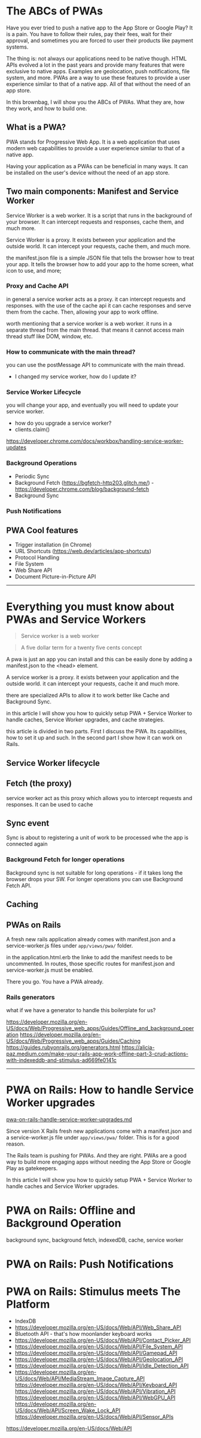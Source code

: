 # The ABCs of PWAs

Have you ever tried to push a native app to the App Store or Google Play? It is a pain. You have to follow their rules,
pay their fees, wait for their approval, and sometimes you are forced to user their products like payment systems.

The thing is: not always our applications need to be native though. HTML APIs evolved a lot in the past years and
provide many features that were exclusive to native apps. Examples are geolocation, push notifications, file system, and
more. PWAs are a way to use these features to provide a user experience similar to that of a native app. All of that
without the need of an app store.

In this brownbag, I will show you the ABCs of PWAs. What they are, how they work, and how to build one.

## What is a PWA?

PWA stands for Progressive Web App. It is a web application that uses modern web capabilities to provide a user
experience similar to that of a native app.

Having your application as a PWAs can be beneficial in many ways. It can be installed on the user's device without the
need of an app store.

## Two main components: Manifest and Service Worker

Service Worker is a web worker. It is a script that runs in the background of your browser. It can intercept requests
and responses, cache them, and much more.

Service Worker is a proxy. It exists between your application and the outside world. It can intercept your requests,
cache them, and much more.

the manifest.json file is a simple JSON file that tells the browser how to treat your app. It tells the browser how to
add your app to the home screen, what icon to use, and more;

### Proxy and Cache API

in general a service worker acts as a proxy. it can intercept requests and responses. with the use of the cache api it
can cache responses and serve them from the cache. Then, allowing your app to work offline.

worth mentioning that a service worker is a web worker. it runs in a separate thread from the main thread.
that means it cannot access main thread stuff like DOM, window, etc.

### How to communicate with the main thread?

you can use the postMessage API to communicate with the main thread.

- I changed my service worker, how do I update it?

### Service Worker Lifecycle

you will change your app, and eventually you will need to update your service worker.

- how do you upgrade a service worker?
- clients.claim()

https://developer.chrome.com/docs/workbox/handling-service-worker-updates

### Background Operations

- Periodic Sync
- Background Fetch (https://bgfetch-http203.glitch.me/) -https://developer.chrome.com/blog/background-fetch 
- Background Sync

### Push Notifications

## PWA Cool features

- Trigger installation (in Chrome)
- URL Shortcuts (https://web.dev/articles/app-shortcuts)
- Protocol Handling
- File System
- Web Share API
- Document Picture-in-Picture API

---

# Everything you must know about PWAs and Service Workers

> Service worker is a web worker

> A five dollar term for a twenty five cents concept

A pwa is just an app you can install and this can be easily done by adding a manifest.json to the &lt;head&gt; element.

<link rel="manifest" href="manifest.json" />

A service worker is a proxy. it exists between your application and the outside world. it can intercept your requests,
cache it and much more.

there are specialized APIs to allow it to work better like Cache and Background Sync.

in this article I will show you how to quickly setup PWA + Service Worker to handle caches, Service Worker upgrades, and
cache strategies.

this article is divided in two parts. First I discuss the PWA. Its capabilities, how to set it up and such. In the
second part I show how it can work on Rails.

## Service Worker lifecycle

## Fetch (the proxy)

service worker act as this proxy which allows you to intercept requests and responses. It can be used to cache

## Sync event

Sync is about to registering a unit of work to be processed whe the app is connected again

### Background Fetch for longer operations

Background sync is not suitable for long operations - if it takes long the browser drops your SW. For longer operations
you can use Background Fetch API.

## Caching

## PWAs on Rails

A fresh new rails application already comes with manifest.json and a service-worker.js files under
`app/views/pwa/` folder.

in the application.html.erb the linke to add the manifest needs to be uncommented. In routes, those specific routes for
manifest.json and service-worker.js must be enabled.

There you go. You have a PWA already.

### Rails generators

what if we have a generator to handle this boilerplate for us?

https://developer.mozilla.org/en-US/docs/Web/Progressive_web_apps/Guides/Offline_and_background_operation
https://developer.mozilla.org/en-US/docs/Web/Progressive_web_apps/Guides/Caching
https://guides.rubyonrails.org/generators.html
https://alicia-paz.medium.com/make-your-rails-app-work-offline-part-3-crud-actions-with-indexeddb-and-stimulus-ad669fe0141c

---

# PWA on Rails: How to handle Service Worker upgrades

[pwa-on-rails-handle-service-worker-upgrades.md](./pwa-on-rails-handle-service-worker-upgrades.md)

Since version X Rails fresh new applications come with a manifest.json and a service-worker.js file under
`app/views/pwa/` folder. This is for a good reason.

The Rails team is pushing for PWAs. And they are right. PWAs are a good way to build more engaging apps without needing
the App Store or Google Play as gatekeepers.

In this article I will show you how to quickly setup PWA + Service Worker to handle caches and Service Worker upgrades.

# PWA on Rails: Offline and Background Operation

background sync, background fetch, indexedDB, cache, service worker

# PWA on Rails: Push Notifications

# PWA on Rails: Stimulus meets The Platform

- IndexDB
- https://developer.mozilla.org/en-US/docs/Web/API/Web_Share_API
- Bluetooth API - that's how moonlander keyboard works
- https://developer.mozilla.org/en-US/docs/Web/API/Contact_Picker_API
- https://developer.mozilla.org/en-US/docs/Web/API/File_System_API
- https://developer.mozilla.org/en-US/docs/Web/API/Gamepad_API
- https://developer.mozilla.org/en-US/docs/Web/API/Geolocation_API
- https://developer.mozilla.org/en-US/docs/Web/API/Idle_Detection_API
- https://developer.mozilla.org/en-US/docs/Web/API/MediaStream_Image_Capture_API
https://developer.mozilla.org/en-US/docs/Web/API/Keyboard_API
https://developer.mozilla.org/en-US/docs/Web/API/Vibration_API
https://developer.mozilla.org/en-US/docs/Web/API/WebGPU_API
https://developer.mozilla.org/en-US/docs/Web/API/Screen_Wake_Lock_API
https://developer.mozilla.org/en-US/docs/Web/API/Sensor_APIs

https://developer.mozilla.org/en-US/docs/Web/API
